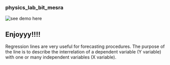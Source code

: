 ### physics_lab_bit_mesra
![see demo here](https://github.com/shivamkumar0611/physics_lab_bit_mesra/blob/master/chrome_a7D929QEV9.png)


## Enjoyyy!!!!
Regression lines are very useful for forecasting procedures. The purpose of the line is to describe the interrelation of a dependent variable (Y variable) with one or many independent variables (X variable).
